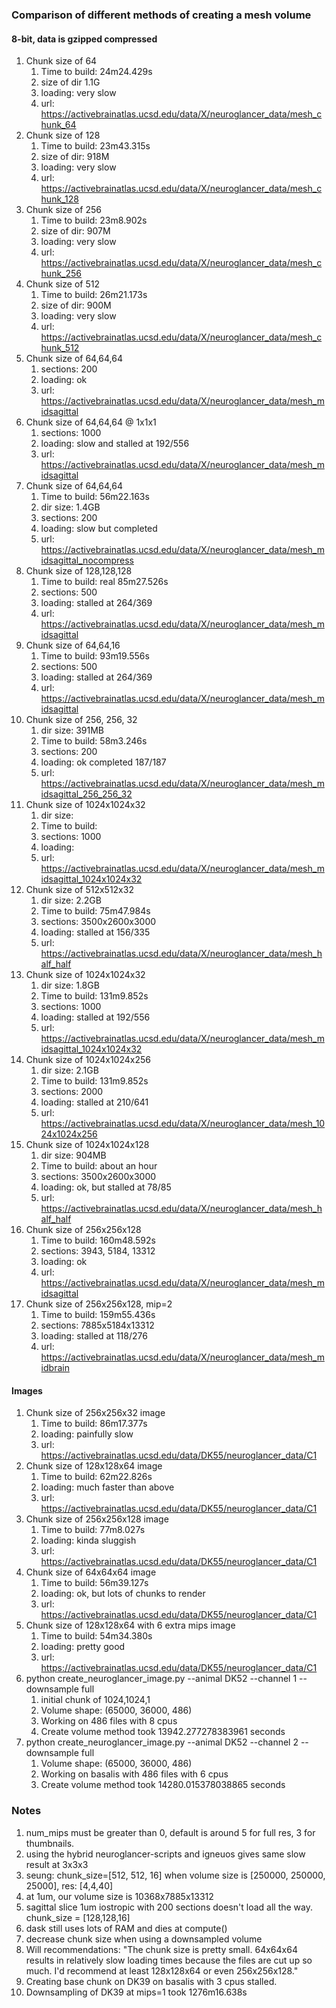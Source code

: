 ### Comparison of different methods of creating a mesh volume
#### 8-bit, data is gzipped compressed

1. Chunk size of 64
    1. Time to build: 24m24.429s  
    1. size of dir 1.1G
    1. loading: very slow
    1. url: https://activebrainatlas.ucsd.edu/data/X/neuroglancer_data/mesh_chunk_64 
1. Chunk size of 128
    1. Time to build:   23m43.315s
    1. size of dir: 918M
    1. loading: very slow
    1. url: https://activebrainatlas.ucsd.edu/data/X/neuroglancer_data/mesh_chunk_128
1. Chunk size of 256
    1. Time to build:   23m8.902s
    1. size of dir: 907M
    1. loading: very slow
    1. url: https://activebrainatlas.ucsd.edu/data/X/neuroglancer_data/mesh_chunk_256 
1. Chunk size of 512
    1. Time to build: 26m21.173s   
    1. size of dir: 900M
    1. loading: very slow
    1. url: https://activebrainatlas.ucsd.edu/data/X/neuroglancer_data/mesh_chunk_512
1. Chunk size of 64,64,64
    1. sections: 200
    1. loading: ok
    1. url: https://activebrainatlas.ucsd.edu/data/X/neuroglancer_data/mesh_midsagittal 
1. Chunk size of 64,64,64 @ 1x1x1
    1. sections: 1000
    1. loading: slow and stalled at 192/556
    1. url: https://activebrainatlas.ucsd.edu/data/X/neuroglancer_data/mesh_midsagittal 
1. Chunk size of 64,64,64
    1. Time to build: 56m22.163s
    1. dir size: 1.4GB   
    1. sections: 200
    1. loading: slow but completed
    1. url: https://activebrainatlas.ucsd.edu/data/X/neuroglancer_data/mesh_midsagittal_nocompress 
1. Chunk size of 128,128,128
    1. Time to build: real	85m27.526s
    1. sections: 500
    1. loading: stalled at 264/369
    1. url: https://activebrainatlas.ucsd.edu/data/X/neuroglancer_data/mesh_midsagittal
1. Chunk size of 64,64,16
    1. Time to build: 93m19.556s
    1. sections: 500
    1. loading: stalled at 264/369
    1. url: https://activebrainatlas.ucsd.edu/data/X/neuroglancer_data/mesh_midsagittal
1. Chunk size of 256, 256, 32
    1. dir size: 391MB
    1. Time to build: 58m3.246s
    1. sections: 200
    1. loading: ok completed 187/187
    1. url: https://activebrainatlas.ucsd.edu/data/X/neuroglancer_data/mesh_midsagittal_256_256_32
1. Chunk size of 1024x1024x32
    1. dir size: 
    1. Time to build: 
    1. sections: 1000
    1. loading: 
    1. url: https://activebrainatlas.ucsd.edu/data/X/neuroglancer_data/mesh_midsagittal_1024x1024x32
1. Chunk size of 512x512x32
    1. dir size: 2.2GB
    1. Time to build: 75m47.984s
    1. sections: 3500x2600x3000
    1. loading: stalled at 156/335
    1. url: https://activebrainatlas.ucsd.edu/data/X/neuroglancer_data/mesh_half_half
1. Chunk size of 1024x1024x32
    1. dir size: 1.8GB
    1. Time to build: 131m9.852s
    1. sections: 1000
    1. loading: stalled at 192/556
    1. url: https://activebrainatlas.ucsd.edu/data/X/neuroglancer_data/mesh_midsagittal_1024x1024x32
1. Chunk size of 1024x1024x256
    1. dir size: 2.1GB
    1. Time to build: 131m9.852s
    1. sections: 2000
    1. loading: stalled at 210/641 
    1. url: https://activebrainatlas.ucsd.edu/data/X/neuroglancer_data/mesh_1024x1024x256
1. Chunk size of 1024x1024x128
    1. dir size: 904MB
    1. Time to build: about an hour
    1. sections: 3500x2600x3000
    1. loading: ok, but stalled at 78/85
    1. url: https://activebrainatlas.ucsd.edu/data/X/neuroglancer_data/mesh_half_half
1. Chunk size of 256x256x128
    1. Time to build: 160m48.592s
    1. sections: 3943, 5184, 13312
    1. loading: ok 
    1. url: https://activebrainatlas.ucsd.edu/data/X/neuroglancer_data/mesh_midsagittal
1. Chunk size of 256x256x128, mip=2
    1. Time to build: 159m55.436s
    1. sections: 7885x5184x13312
    1. loading: stalled at 118/276
    1. url: https://activebrainatlas.ucsd.edu/data/X/neuroglancer_data/mesh_midbrain
#### Images   
1. Chunk size of 256x256x32 image
    1. Time to build: 86m17.377s
    1. loading: painfully slow
    1. url: https://activebrainatlas.ucsd.edu/data/DK55/neuroglancer_data/C1
1. Chunk size of 128x128x64 image
    1. Time to build: 62m22.826s
    1. loading: much faster than above
    1. url: https://activebrainatlas.ucsd.edu/data/DK55/neuroglancer_data/C1
1. Chunk size of 256x256x128 image
    1. Time to build: 77m8.027s
    1. loading: kinda sluggish
    1. url: https://activebrainatlas.ucsd.edu/data/DK55/neuroglancer_data/C1
1. Chunk size of 64x64x64 image
    1. Time to build: 56m39.127s
    1. loading: ok, but lots of chunks to render
    1. url: https://activebrainatlas.ucsd.edu/data/DK55/neuroglancer_data/C1
1. Chunk size of 128x128x64 with 6 extra mips image
    1. Time to build: 54m34.380s
    1. loading: pretty good
    1. url: https://activebrainatlas.ucsd.edu/data/DK55/neuroglancer_data/C1
1. python create_neuroglancer_image.py --animal DK52 --channel 1 --downsample full
    1. initial chunk of 1024,1024,1
    1. Volume shape: (65000, 36000, 486)
    1. Working on 486 files with 8 cpus
    1. Create volume method took 13942.277278383961 seconds
1. python create_neuroglancer_image.py --animal DK52 --channel 2 --downsample full
    1. Volume shape: (65000, 36000, 486)
    1. Working on basalis with 486 files with 6 cpus
    1. Create volume method took 14280.015378038865 seconds


    
### Notes
1. num_mips must be greater than 0, default is around 5 for full res, 3 for thumbnails.
1. using the hybrid neuroglancer-scripts and igneuos gives same slow result at 3x3x3
1. seung: chunk_size=[512, 512, 16] when volume size is [250000, 250000, 25000], res: [4,4,40]
1. at 1um, our volume size is 10368x7885x13312
1. sagittal slice 1um iostropic with 200 sections doesn't load all the way. chunk_size = [128,128,16]
1. dask still uses lots of RAM and dies at compute()
1. decrease chunk size when using a downsampled volume
1. Will recommendations: "The chunk size is pretty small. 64x64x64 results in relatively slow 
   loading times because the files are cut up so much. I'd recommend at least 128x128x64 
   or even 256x256x128."
1. Creating base chunk on DK39 on basalis with 3 cpus stalled.
1. Downsampling of DK39 at mips=1 took 1276m16.638s
